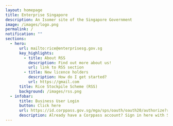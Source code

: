 ```yaml
---
layout: homepage
title: Enterprise Singapore
description: An Isomer site of the Singapore Government
image: /images/logo.png
permalink: /
notification: ""
sections:
  - hero:
      url: mailto:rice@enterprisesg.gov.sg
      key_highlights:
        - title: About RSS
          description: Find out more about us!
          url: link to RSS section
        - title: New licence holders
          description: How do I get started?
          url: https://gmail.com
      title: Rice Stockpile Scheme (RSS)
      background: /images/rss.png
  - infobar:
      title: Business User Login
      button: Click here
      url: https://id.corppass.gov.sg/mga/sps/oauth/oauth20/authorize?response_type=code&scope=openid&client_id=dR3r5ptxBmA8chy94hND&nonce=MGCaqmVb&state=MGCaqmVbGezr&redirect_uri=https%3A%2F%2Frice.enterprisesg.gov.sg%2Flogin_cp.aspx
      description: Already have a Corppass account? Sign in here with Singpass!
---
```

